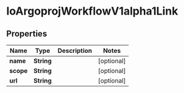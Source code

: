 

# IoArgoprojWorkflowV1alpha1Link


## Properties

Name | Type | Description | Notes
------------ | ------------- | ------------- | -------------
**name** | **String** |  |  [optional]
**scope** | **String** |  |  [optional]
**url** | **String** |  |  [optional]



